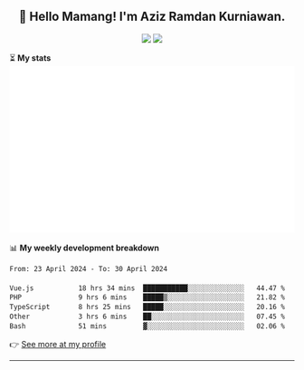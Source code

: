 <h2 align="center">👋 Hello Mamang! I'm Aziz Ramdan Kurniawan.</h2>  
<p align="center">
  <img src="https://komarev.com/ghpvc/?username=azizramdan">
  <img src="https://wakatime.com/badge/user/90056fa0-4c31-4eca-954e-2a3ac05896f9.svg">
</p>
    
⏳ **My stats**  
![](https://raw.githubusercontent.com/azizramdan/github-stats/master/generated/overview.svg#gh-dark-mode-only)

📊 **My weekly development breakdown**
<!--START_SECTION:waka-->

```txt
From: 23 April 2024 - To: 30 April 2024

Vue.js           18 hrs 34 mins  ███████████░░░░░░░░░░░░░░   44.47 %
PHP              9 hrs 6 mins    █████▒░░░░░░░░░░░░░░░░░░░   21.82 %
TypeScript       8 hrs 25 mins   █████░░░░░░░░░░░░░░░░░░░░   20.16 %
Other            3 hrs 6 mins    ██░░░░░░░░░░░░░░░░░░░░░░░   07.45 %
Bash             51 mins         ▓░░░░░░░░░░░░░░░░░░░░░░░░   02.06 %
```

<!--END_SECTION:waka-->
👉 [See more at my profile](https://wakatime.com/@azizramdan)
***
